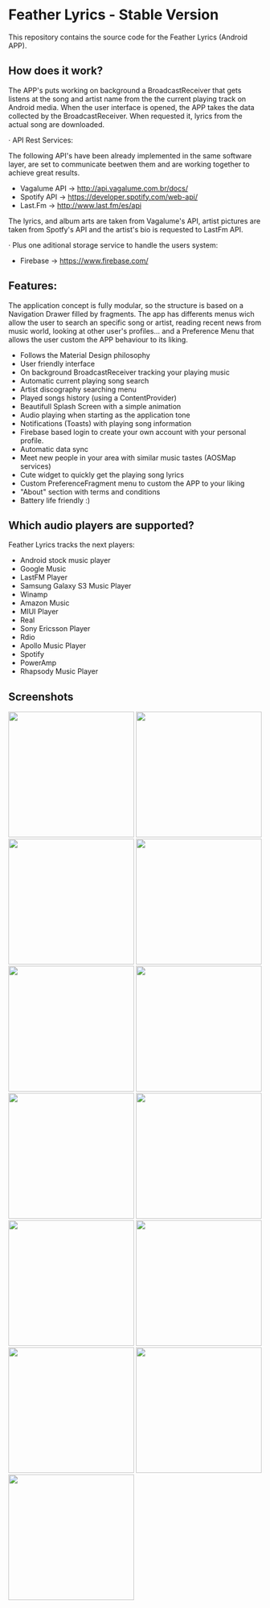 # Feather Lyrics - Stable Version

This repository contains the source code for the Feather Lyrics (Android APP).

## How does it work?

The APP's puts working on background a BroadcastReceiver that gets listens at the song and artist name from the the current playing track on Android media.
When the user interface is opened, the APP takes the data collected by the BroadcastReceiver. When requested it, lyrics from the actual song are downloaded.

· API Rest Services:

The following API's have been already implemented in the same software layer, are set to communicate beetwen them and are working together to achieve great results.

- Vagalume API -> http://api.vagalume.com.br/docs/
- Spotify API -> https://developer.spotify.com/web-api/
- Last.Fm -> http://www.last.fm/es/api

The lyrics, and album arts are taken from Vagalume's API, artist pictures are taken from Spotfy's API and the artist's bio is requested to LastFm API.

· Plus one aditional storage service to handle the users system:

- Firebase -> https://www.firebase.com/


## Features:

The application concept is fully modular, so the structure is based on a Navigation Drawer filled by fragments. The app has differents menus wich allow the user to search an specific song or artist, reading recent news from music world, looking at other user's profiles... and a Preference Menu that allows the user custom the APP behaviour to its liking.

- Follows the Material Design philosophy
- User friendly interface
- On background BroadcastReceiver tracking your playing music
- Automatic current playing song search
- Artist discography searching menu
- Played songs history (using a ContentProvider)
- Beautifull Splash Screen with a simple animation
- Audio playing when starting as the application tone
- Notifications (Toasts) with playing song information
- Firebase based login to create your own account with your personal profile.
- Automatic data sync 
- Meet new people in your area with similar music tastes (AOSMap services)
- Cute widget to quickly get the playing song lyrics
- Custom PreferenceFragment menu to custom the APP to your liking
- "About" section with terms and conditions
- Battery life friendly :)

## Which audio players are supported?

Feather Lyrics tracks the next players:

* Android stock music player
* Google Music
* LastFM Player
* Samsung Galaxy S3 Music Player
* Winamp
* Amazon Music
* MIUI Player
* Real
* Sony Ericsson Player
* Rdio
* Apollo Music Player
* Spotify
* PowerAmp
* Rhapsody Music Player

## Screenshots

<img src="http://i.imgur.com/DvU2PgC.png" width="250">
<img src="http://i.imgur.com/N3FMvXL.png" width="250">
<img src="https://i.imgur.com/3xFZWlF.png" width="250">
<img src="http://i.imgur.com/Y4do4gK.png" width="250">
<img src="http://i.imgur.com/aDUEhtE.png" width="250">
<img src="http://i.imgur.com/tIGirYt.png" width="250">
<img src="http://i.imgur.com/Iib4Plu.jpg" width="250">
<img src="http://i.imgur.com/k27CaCs.png" width="250">
<img src="http://i.imgur.com/tnExHHU.jpg" width="250">
<img src="http://i.imgur.com/1CDRmde.png" width="250">
<img src="http://i.imgur.com/2GfK3RI.png" width="250">
<img src="http://i.imgur.com/fkU3dhN.png" width="250">
<img src="http://i.imgur.com/5qANarU.jpg" width="250">
